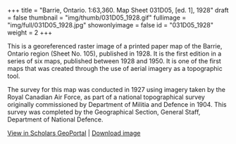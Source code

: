 +++
title = "Barrie, Ontario. 1:63,360. Map Sheet 031D05, [ed. 1], 1928"
draft = false
thumbnail = "img/thumb/031D05_1928.gif"
fullimage = "img/full/031D05_1928.jpg"
showonlyimage = false
id = "031D05_1928"
weight = 2
+++

This is a georeferenced raster image of a printed paper map of the Barrie, Ontario region (Sheet No. 105), published in 1928. It is the first edition in a series of six maps, published between 1928 and 1950. It is one of the first maps that was created through the use of aerial imagery as a topographic tool.

<!--more-->

The survey for this map was conducted in 1927 using imagery taken by the Royal Canadian Air Force, as part of a national topographical survey originally commissioned by Department of Militia and Defence in 1904. This survey was completed by the Geographical Section, General Staff, Department of National Defence.

[View in Scholars GeoPortal](http://geo.scholarsportal.info/#r/details/_uri@=HTDP63360K031D05_1928TIFF&_add:true) | [Download image](https://ocul.on.ca/topomaps/map-images/HTDP63360K031D05_1928TIFF.jpg)
